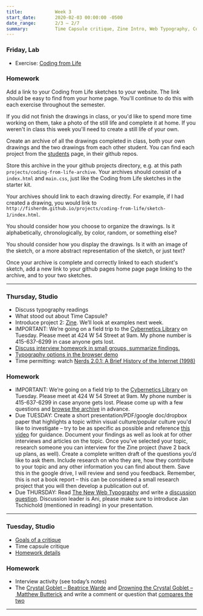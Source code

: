 ```yaml
---
title:            Week 3
start_date:       2020-02-03 00:00:00 -0500
date_range:       2/3 – 2/7
summary:          Time Capsule critique, Zine Intro, Web Typography, Coding from Life
---
```


### Friday, Lab

- Exercise: [Coding from Life](/workshops/lab/coding-from-life)

### Homework

Add a link to your Coding from Life sketches to your website. The link should be easy to find from your home page. You'll continue to do this with each exercise throughout the semester.

If you did not finish the drawings in class, or you'd like to spend more time working on them, take a photo of the still life and complete it at home. If you weren't in class this week you'll need to create a still life of your own.

Create an archive of all the drawings completed in class, both your own drawings and the two drawings from each other student.
You can find each project from the [students](/students) page, in their github repos.

Store this archive in the your github projects directory, e.g. at this path `projects/coding-from-life-archive`. Your archives should consist
of a `index.html` and `main.css`, just like the Coding from Life sketches in the starter kit.

Your archives should link to each drawing directly. For example, if I had created a drawing, you would link to `http://fisherdm.github.io/projects/coding-from-life/sketch-1/index.html`.

You should consider how you choose to organize the drawings. Is it alphabetically, chronologically, by color, random, or something else?

You should consider how you display the drawings. Is it with an image of the sketch, or a more abstract representation of the sketch, or just text?

Once your archive is complete and correctly linked to each student's sketch, add a new link to your github pages home page page linking to the
archive, and to your two sketches.

---

### Thursday, Studio

- Discuss typography readings
- What stood out about Time Capsule?
- Introduce project 2: [Zine](../projects/zine). We&rsquo;ll look at examples next week.
- IMPORTANT: We&rsquo;re going on a field trip to the [Cybernetics Library](https://cybernetics.social/) on Tuesday. Please meet at 424 W 54 Street at 9am. My phone number is 415-637-6299 in case anyone gets lost.
- [Discuss interview homework in small groups, summarize findings.](https://paper.dropbox.com/doc/Week-3-Class-2-Interview-Typography--AtzheXlpQ97I6R0nlq8CBy0mAQ-EeavDboEOYuPs0t8UaLEV)
- [Typography options in the browser demo](https://paper.dropbox.com/doc/Week-3-Class-2-Interview-Typography--AtzheXlpQ97I6R0nlq8CBy0mAQ-EeavDboEOYuPs0t8UaLEV)
- Time permitting: watch [Nerds 2.0.1: A Brief History of the Internet (1998)](https://topdocumentaryfilms.com/nerds-brief-history-internet/)

### Homework

- IMPORTANT: We&rsquo;re going on a field trip to the [Cybernetics Library](https://cybernetics.social/) on Tuesday. Please meet at  424 W 54 Street at 9am. My phone number is 415-637-6299 in case anyone gets lost. Please come up with a few questions and [browse the archive](https://www.librarything.com/catalog/cyberneticslibrary) in advance.
- Due TUESDAY: Create a short presentation/PDF/google doc/dropbox paper that highlights a topic within visual culture/popular culture you'd like to investigate – try to be as specific as possible and reference [this video](https://www.lib.ncsu.edu/tutorials/picking_topic) for guidance. Document your findings as well as look at for other interviews and articles on the topic. Once you&rsquo;ve selected your topic, research someone you can interview for the Zine project (have 2 back up plans, as well). Create a complete written draft of the questions you&rsquo;d like to ask them. Include research on who they are, how they contribute to your topic and any other information you can find about them. Save this in the google drive, I will review and send you feedback. Remember, this is not a book report – this can be considered a small research project that you will then develop a publication out of.
- Due THURSDAY: Read [The New Web Typography](https://www.robinrendle.com/essays/the-new-web-typography) and write a [discussion question](https://paper.dropbox.com/doc/CI-20-Reading-3-The-New-Web-Typography-Robin-Rendle--AuMlNmkhwj8VbSY~tG8Mkc1tAQ-j3rwtmto4gYuFZgXYRlAj). Discussion leader is Ani, please make sure to introduce Jan Tschichold (mentioned in reading) in your presentation.

---

### Tuesday, Studio

- [Goals of a critique](https://paper.dropbox.com/doc/Critique-Process--Atp3e~wcujS2DRWkQ4lKaw1pAQ-RS8ieAtBA3JLEY3wpi6AP)
- Time capsule critique
- [Homework details](https://paper.dropbox.com/doc/Critique-Process--Atp3e~wcujS2DRWkQ4lKaw1pAQ-RS8ieAtBA3JLEY3wpi6AP)

### Homework
- Interview activity (see today&rsquo;s notes)
- The [Crystal Goblet – Beatrice Warde](https://ci.labud.nyc/assets/readings/warde-beatrice_the-crystal-goblet.pdf) and [Drowning the Crystal Goblet – Matthew Butterick](https://practicaltypography.com/drowning-the-crystal-goblet.html) and write a comment or question that [compares the two](https://paper.dropbox.com/doc/Week-3-Discussion-QuestionComment--AtrQYgdm3Mz_BEwjGkF3OV9_AQ-tB4Zy50lzcsLPGkQWuFMc)

---

